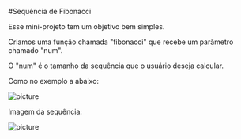 #Sequência de Fibonacci

Esse mini-projeto tem um objetivo bem simples.

Criamos uma função chamada "fibonacci" que recebe um parâmetro chamado "num".

O "num" é o tamanho da sequência que o usuário deseja calcular.

Como no exemplo a abaixo:

![picture](..\sequencia_de_fibonacci/sequencia_de_fibonacci_exemplo_imagem.jpg)

Imagem da sequência:

![picture](..\sequencia_de_fibonacci/sequencia_de_fibonacci_imagem.png)
